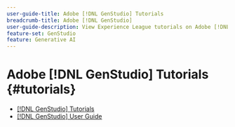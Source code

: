 ```yaml
---
user-guide-title: Adobe [!DNL GenStudio] Tutorials
breadcrumb-title: Adobe [!DNL GenStudio]
user-guide-description: View Experience League tutorials on Adobe [!DNL GenStudio], an end-to-end solution to accelerate and simplify your content supply chain with generative AI and intelligent automation.
feature-set: GenStudio
feature: Generative AI
---
```


# Adobe [!DNL GenStudio] Tutorials {#tutorials}

+ [[!DNL GenStudio] Tutorials](tutorials.md)
+ [[!DNL GenStudio] User Guide](/help/user-guide/home.md)
